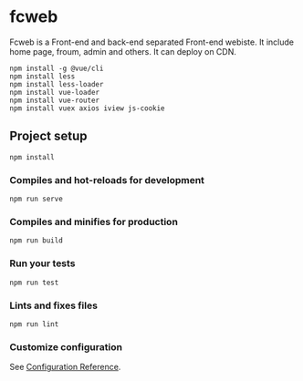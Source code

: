 # fcweb

Fcweb is a Front-end and back-end separated Front-end webiste. 
It include home page, froum, admin and others.
It can deploy on CDN.

```
npm install -g @vue/cli
npm install less
npm install less-loader
npm install vue-loader
npm install vue-router
npm install vuex axios iview js-cookie
```

## Project setup
```
npm install
```

### Compiles and hot-reloads for development
```
npm run serve
```

### Compiles and minifies for production
```
npm run build
```

### Run your tests
```
npm run test
```

### Lints and fixes files
```
npm run lint
```

### Customize configuration
See [Configuration Reference](https://cli.vuejs.org/config/).
